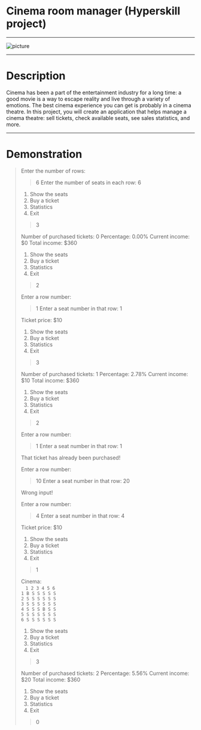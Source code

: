 # Cinema room manager (Hyperskill project)

-----

![picture](https://hyperskill.org/projects/133/cover.png)

-----

# Description

Cinema has been a part of the entertainment industry for a long time: a good movie is a way to escape reality and live through a variety of emotions. The best cinema experience you can get is probably in a cinema theatre. In this project, you will create an application that helps manage a cinema theatre: sell tickets, check available seats, see sales statistics, and more.

-----

# Demonstration

>Enter the number of rows:
>> 6
>Enter the number of seats in each row:
>> 6
>
>1. Show the seats
>2. Buy a ticket
>3. Statistics
>0. Exit
>> 3
>
>Number of purchased tickets: 0
>Percentage: 0.00%
>Current income: $0
>Total income: $360
>
>1. Show the seats
>2. Buy a ticket
>3. Statistics
>0. Exit
>> 2
>
>Enter a row number:
>> 1
>Enter a seat number in that row:
>> 1
>
>Ticket price: $10
>
>1. Show the seats
>2. Buy a ticket
>3. Statistics
>0. Exit
>> 3
>
>Number of purchased tickets: 1
>Percentage: 2.78%
>Current income: $10
>Total income: $360
>
>1. Show the seats
>2. Buy a ticket
>3. Statistics
>0. Exit
>> 2
>
>Enter a row number:
>> 1
>Enter a seat number in that row:
>> 1
>
>That ticket has already been purchased!
>
>Enter a row number:
>> 10
>Enter a seat number in that row:
>> 20
>
>Wrong input!
>
>Enter a row number:
>> 4
>Enter a seat number in that row:
>> 4
>
>Ticket price: $10
>
>1. Show the seats
>2. Buy a ticket
>3. Statistics
>0. Exit
>> 1
>
>Cinema: <br>
>&nbsp;&nbsp; `1 2 3 4 5 6` <br>
>`1 B S S S S S` <br>
>`2 S S S S S S` <br>
>`3 S S S S S S` <br>
>`4 S S S B S S` <br>
>`5 S S S S S S` <br>
>`6 S S S S S S` <br>
>
>1. Show the seats
>2. Buy a ticket
>3. Statistics
>0. Exit
>> 3
>
>Number of purchased tickets: 2
>Percentage: 5.56%
>Current income: $20
>Total income: $360
>
>1. Show the seats
>2. Buy a ticket
>3. Statistics
>0. Exit
>> 0

